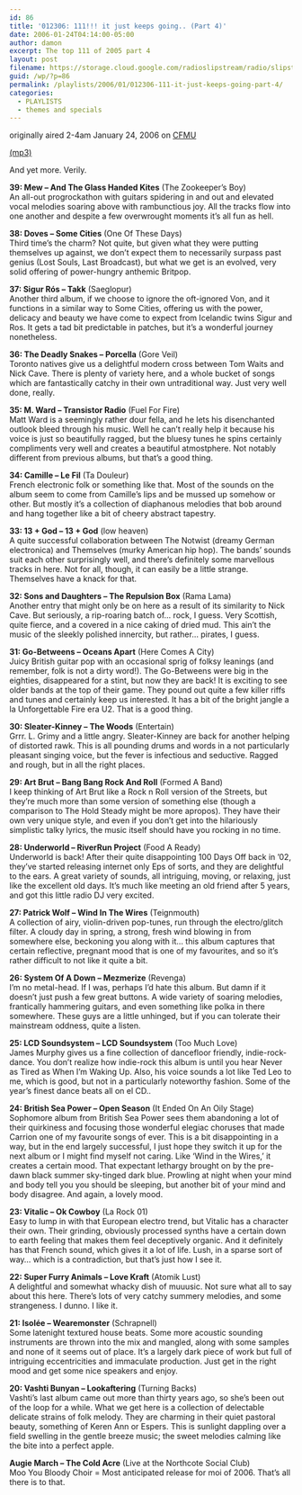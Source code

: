```yaml
---
id: 86
title: '012306: 111!!! it just keeps going.. (Part 4)'
date: 2006-01-24T04:14:00-05:00
author: damon
excerpt: The top 111 of 2005 part 4
layout: post
filename: https://storage.cloud.google.com/radioslipstream/radio/slipstream012306.mp3
guid: /wp/?p=86
permalink: /playlists/2006/01/012306-111-it-just-keeps-going-part-4/
categories:
  - PLAYLISTS
  - themes and specials
---
```

originally aired 2-4am January 24, 2006 on [CFMU](http://cfmu.mcmaster.ca)

[(mp3)](https://storage.cloud.google.com/radioslipstream/radio/slipstream012306.mp3)

And yet more. Verily.

**39: Mew – And The Glass Handed Kites** (The Zookeeper’s Boy)  
An all-out progrockathon with guitars spidering in and out and elevated vocal melodies soaring above with rambunctious joy. All the tracks flow into one another and despite a few overwrought moments it’s all fun as hell.

**38: Doves – Some Cities** (One Of These Days)  
Third time’s the charm? Not quite, but given what they were putting themselves up against, we don’t expect them to necessarily surpass past genius (Lost Souls, Last Broadcast), but what we get is an evolved, very solid offering of power-hungry anthemic Britpop.

**37: Sigur Rós – Takk** (Saeglopur)  
Another third album, if we choose to ignore the oft-ignored Von, and it functions in a similar way to Some Cities, offering us with the power, delicacy and beauty we have come to expect from Icelandic twins Sigur and Ros. It gets a tad bit predictable in patches, but it’s a wonderful journey nonetheless.

**36: The Deadly Snakes – Porcella** (Gore Veil)  
Toronto natives give us a delightful modern cross between Tom Waits and Nick Cave. There is plenty of variety here, and a whole bucket of songs which are fantastically catchy in their own untraditional way. Just very well done, really.

**35: M. Ward – Transistor Radio** (Fuel For Fire)  
Matt Ward is a seemingly rather dour fella, and he lets his disenchanted outlook bleed through his music. Well he can’t really help it because his voice is just so beautifully ragged, but the bluesy tunes he spins certainly compliments very well and creates a beautiful atmostphere. Not notably different from previous albums, but that’s a good thing.

**34: Camille – Le Fil** (Ta Douleur)  
French electronic folk or something like that. Most of the sounds on the album seem to come from Camille’s lips and be mussed up somehow or other. But mostly it’s a collection of diaphanous melodies that bob around and hang together like a bit of cheery abstract tapestry.

**33: 13 + God – 13 + God** (low heaven)  
A quite successful collaboration between The Notwist (dreamy German electronica) and Themselves (murky American hip hop). The bands’ sounds suit each other surprisingly well, and there’s definitely some marvellous tracks in here. Not for all, though, it can easily be a little strange. Themselves have a knack for that.

**32: Sons and Daughters – The Repulsion Box** (Rama Lama)  
Another entry that might only be on here as a result of its similarity to Nick Cave. But seriously, a rip-roaring batch of… rock, I guess. Very Scottish, quite fierce, and a covered in a nice caking of dried mud. This ain’t the music of the sleekly polished innercity, but rather… pirates, I guess.

**31: Go-Betweens – Oceans Apart** (Here Comes A City)  
Juicy British guitar pop with an occasional sprig of folksy leanings (and remember, folk is not a dirty word!). The Go-Betweens were big in the eighties, disappeared for a stint, but now they are back! It is exciting to see older bands at the top of their game. They pound out quite a few killer riffs and tunes and certainly keep us interested. It has a bit of the bright jangle a la Unforgettable Fire era U2. That is a good thing.

**30: Sleater-Kinney – The Woods** (Entertain)  
Grrr. L. Grimy and a little angry. Sleater-Kinney are back for another helping of distorted rawk. This is all pounding drums and words in a not particularly pleasant singing voice, but the fever is infectious and seductive. Ragged and rough, but in all the right places.

**29: Art Brut – Bang Bang Rock And Roll** (Formed A Band)  
I keep thinking of Art Brut like a Rock n Roll version of the Streets, but they’re much more than some version of something else (though a comparison to The Hold Steady might be more apropos). They have their own very unique style, and even if you don’t get into the hilariously simplistic talky lyrics, the music itself should have you rocking in no time.

**28: Underworld – RiverRun Project** (Food A Ready)  
Underworld is back! After their quite disappointing 100 Days Off back in ’02, they’ve started releasing internet only Eps of sorts, and they are delightful to the ears. A great variety of sounds, all intriguing, moving, or relaxing, just like the excellent old days. It’s much like meeting an old friend after 5 years, and got this little radio DJ very excited.

**27: Patrick Wolf – Wind In The Wires** (Teignmouth)  
A collection of airy, violin-driven pop-tunes, run through the electro/glitch filter. A cloudy day in spring, a strong, fresh wind blowing in from somewhere else, beckoning you along with it… this album captures that certain reflective, pregnant mood that is one of my favourites, and so it’s rather difficult to not like it quite a bit.

**26: System Of A Down – Mezmerize** (Revenga)  
I’m no metal-head. If I was, perhaps I’d hate this album. But damn if it doesn’t just push a few great buttons. A wide variety of soaring melodies, frantically hammering guitars, and even something like polka in there somewhere. These guys are a little unhinged, but if you can tolerate their mainstream oddness, quite a listen.

**25: LCD Soundsystem – LCD Soundsystem** (Too Much Love)  
James Murphy gives us a fine collection of dancefloor friendly, indie-rock-dance. You don’t realize how indie-rock this album is until you hear Never as Tired as When I’m Waking Up. Also, his voice sounds a lot like Ted Leo to me, which is good, but not in a particularly noteworthy fashion. Some of the year’s finest dance beats all on el CD..

**24: British Sea Power – Open Season** (It Ended On An Oily Stage)  
Sophomore album from British Sea Power sees them abandoning a lot of their quirkiness and focusing those wonderful elegiac choruses that made Carrion one of my favourite songs of ever. This is a bit disappointing in a way, but in the end largely successful, I just hope they switch it up for the next album or I might find myself not caring. Like ‘Wind in the Wires,’ it creates a certain mood. That expectant lethargy brought on by the pre-dawn black summer sky-tinged dark blue. Prowling at night when your mind and body tell you you should be sleeping, but another bit of your mind and body disagree. And again, a lovely mood.

**23: Vitalic – Ok Cowboy** (La Rock 01)  
Easy to lump in with that European electro trend, but Vitalic has a character their own. Their grinding, obviously processed synths have a certain down to earth feeling that makes them feel deceptively organic. And it definitely has that French sound, which gives it a lot of life. Lush, in a sparse sort of way… which is a contradiction, but that’s just how I see it.

**22: Super Furry Animals – Love Kraft** (Atomik Lust)  
A delightful and somewhat whacky dish of muuusic. Not sure what all to say about this here. There’s lots of very catchy summery melodies, and some strangeness. I dunno. I like it.

**21: Isolée – Wearemonster** (Schrapnell)  
Some latenight textured house beats. Some more acoustic sounding instruments are thrown into the mix and mangled, along with some samples and none of it seems out of place. It’s a largely dark piece of work but full of intriguing eccentricities and immaculate production. Just get in the right mood and get some nice speakers and enjoy.

**20: Vashti Bunyan – Lookaftering** (Turning Backs)  
Vashti’s last album came out more than thirty years ago, so she’s been out of the loop for a while. What we get here is a collection of delectable delicate strains of folk melody. They are charming in their quiet pastoral beauty, something of Keren Ann or Espers. This is sunlight dappling over a field swelling in the gentle breeze music; the sweet melodies calming like the bite into a perfect apple.

**Augie March – The Cold Acre** (Live at the Northcote Social Club)  
Moo You Bloody Choir = Most anticipated release for moi of 2006. That’s all there is to that.
